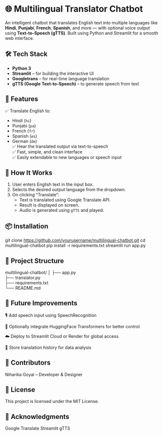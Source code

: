 # 🌐 Multilingual Translator Chatbot

An intelligent chatbot that translates English text into multiple languages like **Hindi**, **Punjabi**, **French**, **Spanish**, and more — with optional voice output using **Text-to-Speech (gTTS)**. Built using Python and Streamlit for a smooth web interface.


## 🛠️ Tech Stack

- **Python 3**
- **Streamlit** – for building the interactive UI
- **Googletrans** – for real-time language translation
- **gTTS (Google Text-to-Speech)** – to generate speech from text


## 🚀 Features

✅ Translate English to:
- Hindi (`hi`)
- Punjabi (`pa`)
- French (`fr`)
- Spanish (`es`)
- German (`de`)  
✅ Hear the translated output via text-to-speech  
✅ Fast, simple, and clean interface  
✅ Easily extendable to new languages or speech input


## 🧠 How It Works

1. User enters English text in the input box.
2. Selects the desired output language from the dropdown.
3. On clicking “Translate”:
   - Text is translated using Google Translate API.
   - Result is displayed on screen.
   - Audio is generated using `gTTS` and played.



## 📦 Installation

git clone https://github.com/yourusername/multilingual-chatbot.git
cd multilingual-chatbot
pip install -r requirements.txt
streamlit run app.py

## 📂 Project Structure

multilingual-chatbot/
│
├── app.py                 
├── translator.py          
├── requirements.txt        
└── README.md   

## 🌟 Future Improvements
🎙️ Add speech input using SpeechRecognition

🧠 Optionally integrate HuggingFace Transformers for better control

☁️ Deploy to Streamlit Cloud or Render for global access

💬 Store translation history for data analysis

## 🤝 Contributors
Niharika Goyal – Developer & Designer

## 📄 License
This project is licensed under the MIT License.

## 🙌 Acknowledgments
Google Translate
Streamlit
gTTS



